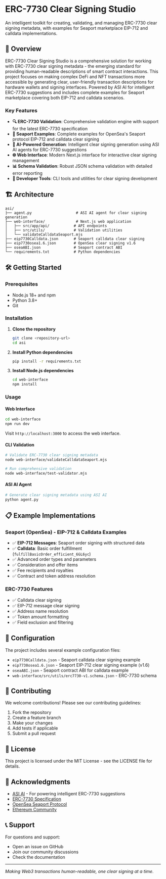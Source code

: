 # ERC-7730 Clear Signing Studio

An intelligent toolkit for creating, validating, and managing ERC-7730 clear signing metadata, with examples for Seaport marketplace EIP-712 and calldata implementations.

## 🚀 Overview

ERC-7730 Clear Signing Studio is a comprehensive solution for working with ERC-7730 clear signing metadata - the emerging standard for providing human-readable descriptions of smart contract interactions. This project focuses on making complex DeFi and NFT transactions more accessible by generating clear, user-friendly transaction descriptions for hardware wallets and signing interfaces. Powered by ASI AI for intelligent ERC-7730 suggestions and includes complete examples for Seaport marketplace covering both EIP-712 and calldata scenarios.

### Key Features

- **🔍 ERC-7730 Validation**: Comprehensive validation engine with support for the latest ERC-7730 specification
- **🏪 Seaport Examples**: Complete examples for OpenSea's Seaport protocol EIP-712 and calldata clear signing
- **🤖 AI-Powered Generation**: Intelligent clear signing generation using ASI AI agents for ERC-7730 suggestions
- **🌐 Web Interface**: Modern Next.js interface for interactive clear signing management
- **📊 Schema Validation**: Robust JSON schema validation with detailed error reporting
- **🔧 Developer Tools**: CLI tools and utilities for clear signing development

## 🏗️ Architecture

```
asi/
├── agent.py                    # ASI AI agent for clear signing generation
├── web-interface/              # Next.js web application
│   ├── src/app/api/           # API endpoints
│   ├── src/utils/             # Validation utilities
│   └── validateCalldataSeaport.mjs
├── eip7730Calldata.json       # Seaport calldata clear signing
├── eip7730osea1.6.json        # OpenSea clear signing v1.6
├── oseaABI.json               # Seaport contract ABI
└── requirements.txt           # Python dependencies
```

## 🛠️ Getting Started

### Prerequisites

- Node.js 18+ and npm
- Python 3.8+
- Git

### Installation

1. **Clone the repository**
   ```bash
   git clone <repository-url>
   cd asi
   ```

2. **Install Python dependencies**
   ```bash
   pip install -r requirements.txt
   ```

3. **Install Node.js dependencies**
   ```bash
   cd web-interface
   npm install
   ```

### Usage

#### Web Interface
```bash
cd web-interface
npm run dev
```
Visit `http://localhost:3000` to access the web interface.

#### CLI Validation
```bash
# Validate ERC-7730 clear signing metadata
node web-interface/validateCalldataSeaport.mjs

# Run comprehensive validation
node web-interface/test-validator.mjs
```

#### ASI AI Agent
```bash
# Generate clear signing metadata using ASI AI
python agent.py
```

## 📋 Example Implementations

### Seaport (OpenSea) - EIP-712 & Calldata Examples
- ✅ **EIP-712 Messages**: Seaport order signing with structured data
- ✅ **Calldata**: Basic order fulfillment (`fulfillBasicOrder_efficient_6GL6yc`)
- ✅ Advanced order types and parameters
- ✅ Consideration and offer items
- ✅ Fee recipients and royalties
- ✅ Contract and token address resolution

### ERC-7730 Features
- ✅ Calldata clear signing
- ✅ EIP-712 message clear signing
- ✅ Address name resolution
- ✅ Token amount formatting
- ✅ Field exclusion and filtering

## 🔧 Configuration

The project includes several example configuration files:

- `eip7730Calldata.json` - Seaport calldata clear signing example
- `eip7730osea1.6.json` - Seaport EIP-712 clear signing example (v1.6)
- `oseaABI.json` - Seaport contract ABI for calldata example
- `web-interface/src/utils/erc7730-v1.schema.json` - ERC-7730 schema

## 🤝 Contributing

We welcome contributions! Please see our contributing guidelines:

1. Fork the repository
2. Create a feature branch
3. Make your changes
4. Add tests if applicable
5. Submit a pull request

## 📄 License

This project is licensed under the MIT License - see the LICENSE file for details.

## 🙏 Acknowledgments

- [ASI AI](https://ai.asi.com/) - For powering intelligent ERC-7730 suggestions
- [ERC-7730 Specification](https://eips.ethereum.org/EIPS/eip-7730)
- [OpenSea Seaport Protocol](https://docs.opensea.io/reference/seaport-overview)
- [Ethereum Community](https://ethereum.org/)

## 📞 Support

For questions and support:
- Open an issue on GitHub
- Join our community discussions
- Check the documentation

---

*Making Web3 transactions human-readable, one clear signing at a time.* 

